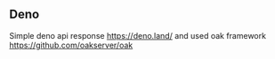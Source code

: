 ## Deno
Simple deno api response https://deno.land/ and used oak framework https://github.com/oakserver/oak 
